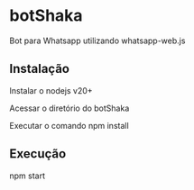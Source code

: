 
# botShaka

Bot para Whatsapp utilizando whatsapp-web.js



## Instalação

Instalar o nodejs v20+

Acessar o diretório do botShaka

Executar o comando npm install



## Execução

npm start

